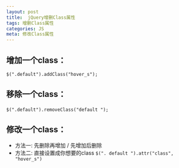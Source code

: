 ```yaml
---
layout: post
title:  jQuery增删Class属性
tags: 增删Class属性
categories: JS
meta: 修改Class属性
---
```


## 增加一个class：
`$(".default").addClass("hover_s");`

## 移除一个class：
`$(".default").removeClass("default ");`
        
## 修改一个class：
- 方法一: 先删除再增加 / 先增加后删除
- 方法二: 直接设置成你想要的class
	`$(". default ").attr("class", "hover_s")`